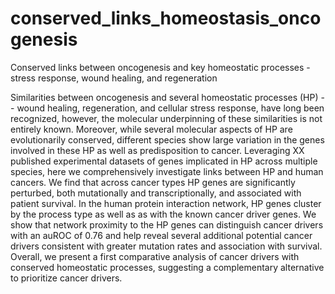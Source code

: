 # conserved_links_homeostasis_oncogenesis
Conserved links between oncogenesis and key homeostatic processes - stress response, wound healing, and regeneration


Similarities between oncogenesis and several homeostatic processes (HP) -- wound healing, regeneration, and cellular stress response, have long been recognized, however, the molecular underpinning of these similarities is not entirely known. Moreover, while several molecular aspects of HP are evolutionarily conserved, different species show large variation in the genes involved in these HP as well as predisposition to cancer. Leveraging XX published experimental  datasets of genes implicated in HP across multiple species, here we comprehensively investigate links between HP and human cancers. We find that across cancer types HP genes are significantly perturbed, both mutationally and transcriptionally, and associated with patient survival. In the human protein interaction network, HP genes cluster by the process type as well as as with the known cancer driver genes. We show that network proximity to the HP genes can distinguish cancer drivers with an auROC of 0.76 and help reveal several additional potential cancer drivers consistent with greater mutation rates and association with survival. Overall, we present a first comparative analysis of cancer drivers with conserved homeostatic processes, suggesting a complementary alternative to prioritize cancer drivers.
